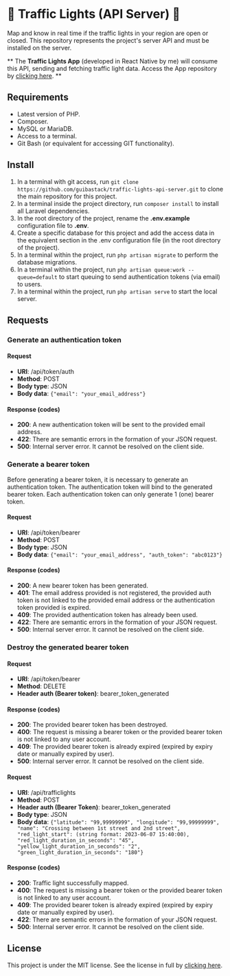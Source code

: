<h1>
    🚦 Traffic Lights (API Server) 🚦
</h1>

<p>
    Map and know in real time if the traffic lights in your
    region are open or closed. This repository represents the 
    project's server API and must be installed on the server.
</p>

<p>
    ** The <strong>Traffic Lights App</strong> (developed in
    React Native by me) will consume this API, sending and 
    fetching traffic light data. Access the App repository
    by <a href="https://github.com/guibastack/traffic-lights-app-react-native">clicking here</a>. **
</p>

<h2>Requirements</h2>

<ul>
    <li>
        Latest version of PHP.
    </li>
    <li>
        Composer.
    </li>
    <li>
        MySQL or MariaDB.
    </li>
    <li>
        Access to a terminal.
    </li>
    <li>
        Git Bash (or equivalent for accessing GIT functionality).
    </li>
</ul>

<h2>
    Install
</h2>

<ol>
    <li>
        In a terminal with git access, run <code>git clone https://github.com/guibastack/traffic-lights-api-server.git</code> to clone the main
        repository for this project.
    </li>
    <li>
        In a terminal inside the project directory, run <code>composer install</code> 
        to install all Laravel dependencies.
    </li>
    <li>
        In the root directory of the project, rename the <strong>.env.example</strong> configuration file to <strong>.env</strong>.
    </li>
    <li>
        Create a specific database for this project and add the access 
        data in the equivalent section in the .env configuration file 
        (in the root directory of the project).
    </li>
    <li>
        In a terminal within the project, run <code>php artisan migrate</code>
        to perform the database migrations.
    </li>
    <li>
        In a terminal within the project, run 
        <code>php artisan queue:work --queue=default</code> to
        start queuing to send authentication tokens (via email) 
        to users.
    </li>
    <li>
        In a terminal within the project, run 
        <code>php artisan serve</code> to start the local
        server.
    </li>
</ol>

<h2>
    Requests
</h2>

<h3>
    Generate an authentication token
</h3>

<h4>
    Request
</h4>
<ul>
    <li>
        <strong>URI</strong>: /api/token/auth
    </li>
    <li>
        <strong>Method</strong>: POST
    </li>
    <li>
        <strong>Body type</strong>: JSON
    </li>
    <li>
        <strong>Body data</strong>: <code>{"email": "your_email_address"}</code>
    </li>
</ul>
<h4>
    Response (codes)
</h4>
<ul>
    <li>
        <strong>200</strong>: A new authentication token will be sent to the
        provided email address.
    </li>
    <li>
        <strong>422</strong>: There are semantic errors in the
        formation of your JSON request.
    </li>
    <li>
        <strong>500</strong>: Internal server error. It cannot be resolved 
        on the client side.
    </li>
</ul>

<h3>
    Generate a bearer token
</h3>
<p>
    Before generating a bearer token, it is necessary 
    to generate an authentication token. The authentication
    token will bind to the generated bearer token. Each
    authentication token can only generate 1 (one)
    bearer token.
</p>

<h4>
    Request
</h4>
<ul>
    <li>
        <strong>URI</strong>: /api/token/bearer
    </li>
    <li>
        <strong>Method</strong>: POST
    </li>
    <li>
        <strong>Body type</strong>: JSON
    </li>
    <li>
        <strong>Body data</strong>: <code>{"email": "your_email_address", "auth_token": "abc0123"}</code>
    </li>
</ul>
<h4>
    Response (codes)
</h4>
<ul>
    <li>
        <strong>200</strong>: A new bearer token has been generated.
    </li>
    <li>
        <strong>401</strong>: The email address provided is not registered,
        the provided auth token is not linked to the provided
        email address or the authentication token provided is
        expired.
    </li>
    <li>
        <strong>409</strong>: The provided authentication token has already
        been used.
    </li>
    <li>
        <strong>422</strong>: There are semantic errors in the
        formation of your JSON request.
    </li>
    <li>
        <strong>500</strong>: Internal server error. It cannot be resolved 
        on the client side.
    </li>
</ul>

<h3>
    Destroy the generated bearer token
</h3>

<h4>
    Request
</h4>
<ul>
    <li>
        <strong>URI</strong>: /api/token/bearer
    </li>
    <li>
        <strong>Method</strong>: DELETE
    </li>
    <li>
        <strong>Header auth (Bearer token)</strong>: bearer_token_generated
    </li>
</ul>
<h4>
    Response (codes)
</h4>
<ul>
    <li>
        <strong>200</strong>: The provided bearer token has been
        destroyed.
    </li>
    <li>
        <strong>400</strong>: The request is missing a bearer token
        or the provided bearer token is not linked to
        any user account.
    </li>
    <li>
        <strong>409</strong>: The provided bearer token is already
        expired (expired by expiry date or manually expired
        by user).
    </li>
    <li>
        <strong>500</strong>: Internal server error. It cannot be
        resolved on the client side.
    </li>
</ul>

<h4>
    Request
</h4>
<ul>
    <li>
        <strong>URI</strong>: /api/trafficlights
    </li>
    <li>
        <strong>Method</strong>: POST
    </li>
    <li>
        <strong>Header auth (Bearer Token)</strong>: bearer_token_generated
    </li>
    <li>
        <strong>Body type</strong>: JSON
    </li>
    <li>
        <strong>Body data</strong>: <code>{"latitude": "99,99999999", "longitude": "99,99999999", "name": "Crossing between 1st street and 2nd street", "red_light_start": (string format: 2023-06-07 15:40:00), "red_light_duration_in_seconds": "45", "yellow_light_duration_in_seconds": "2", "green_light_duration_in_seconds": "180"}</code>
    </li>
</ul>

<h4>
    Response (codes)
</h4>
<ul>
    <li>
        <strong>200</strong>: Traffic light successfully mapped.
    </li>
    <li>
        <strong>400</strong>: The request is missing a bearer token
        or the provided bearer token is not linked to
        any user account.
    </li>
    <li>
        <strong>409</strong>: The provided bearer token is already
        expired (expired by expiry date or manually expired
        by user).
    </li>
    <li>
        <strong>422</strong>: There are semantic errors in the
        formation of your JSON request.
    </li>
    <li>
        <strong>500</strong>: Internal server error. It cannot be
        resolved on the client side.
    </li>
</ul>

<h2>
    License
</h2>
<p>
    This project is under the MIT license. See
    the license in full by <a href="https://github.com/guibastack/traffic-lights-api-server/blob/main/LICENSE">clicking here</a>.
</p>
